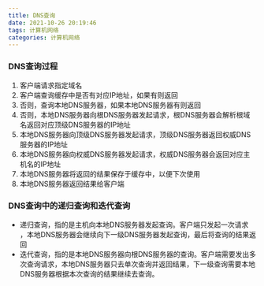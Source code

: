 ```yaml
---
title: DNS查询
date: 2021-10-26 20:19:46
tags: 计算机网络
categories: 计算机网络
---
```


### DNS查询过程

1. 客户端请求指定域名
2. 客户端查询缓存中是否有对应IP地址，如果有则返回
3. 否则，查询本地DNS服务器，如果本地DNS服务器有则返回
4. 否则，本地DNS服务器向根DNS服务器发起请求，根DNS服务器会解析根域名返回对应顶级DNS服务器的IP地址
5. 本地DNS服务器向顶级DNS服务器发起请求，顶级DNS服务器返回权威DNS服务器的IP地址
6. 本地DNS服务器向权威DNS服务器发起请求，权威DNS服务器会返回对应主机名的IP地址
7. 本地DNS服务器将返回的结果保存于缓存中，以便下次使用
8. 本地DNS服务器返回结果给客户端

### DNS查询中的递归查询和迭代查询

* 递归查询，指的是主机向本地DNS服务器发起查询。客户端只发起一次请求 ，本地DNS服务器会继续向下一级DNS服务器发起查询，最后将查询的结果返回
* 迭代查询，指的是本地DNS服务器向根DNS服务器的查询。客户端需要发出多次查询请求，本地DNS服务器只去单次查询并返回结果，下一级查询需要本地DNS服务器根据本次查询的结果继续去查询。



